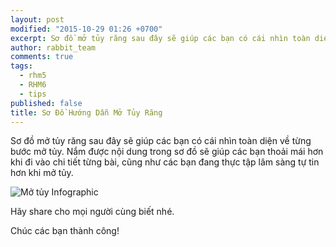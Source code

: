 ```yaml
---
layout: post
modified: "2015-10-29 01:26 +0700"
excerpt: Sơ đồ mở tủy răng sau đây sẽ giúp các bạn có cái nhìn toàn diện về từng bước mở tủy
author: rabbit_team
comments: true
tags: 
  - rhm5
  - RHM6
  - tips
published: false
title: Sơ Đồ Hướng Dẫn Mở Tủy Răng
---
```


Sơ đồ mở tủy răng sau đây sẽ giúp các bạn có cái nhìn toàn diện về từng bước mở tủy.
Nắm được nội dung trong sơ đồ sẽ giúp các bạn thoải mái hơn khi đi vào chi tiết từng bài, cũng như các bạn đang thực tập lâm sàng tự tin hơn khi mở tủy.

![Mở tủy Infographic]({{site.baseurl}}/images/posts/mo_tuy.png)

Hãy share cho mọi người cùng biết nhé.

Chúc các bạn thành công!
